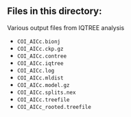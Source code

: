 ## Files in this directory:
Various output files from IQTREE analysis 

- `COI_AICc.bionj`
- `COI_AICc.ckp.gz`
- `COI_AICc.contree`
- `COI_AICc.iqtree`
- `COI_AICc.log`
- `COI_AICc.mldist`
- `COI_AICc.model.gz`
- `COI_AICc.splits.nex`
- `COI_AICc.treefile`
- `COI_AICc_rooted.treefile`

